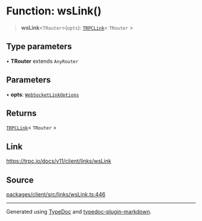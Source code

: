# Function: wsLink()

> **wsLink**\<`TRouter`\>(`opts`): [`TRPCLink`](../type-aliases/TRPCLink.md)\< `TRouter` \>

## Type parameters

• **TRouter** extends `AnyRouter`

## Parameters

• **opts**: [`WebSocketLinkOptions`](../interfaces/WebSocketLinkOptions.md)

## Returns

[`TRPCLink`](../type-aliases/TRPCLink.md)\< `TRouter` \>

## Link

https://trpc.io/docs/v11/client/links/wsLink

## Source

[packages/client/src/links/wsLink.ts:446](https://github.com/trpc/trpc/blob/caccce64/packages/client/src/links/wsLink.ts#L446)

***

Generated using [TypeDoc](https://typedoc.org) and [typedoc-plugin-markdown](https://typedoc-plugin-markdown.org).
